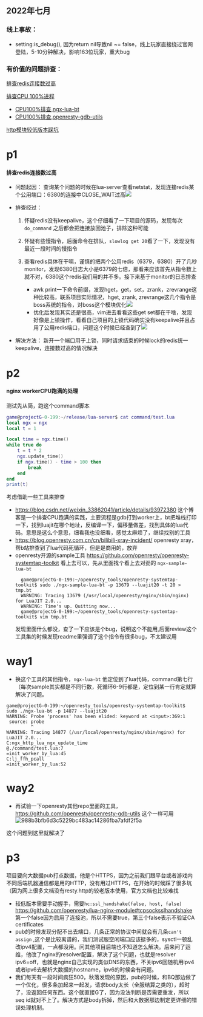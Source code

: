 ## 2022年七月

### 线上事故：

- setting:is_debug(), 因为return nil导致nil ~= false，线上玩家直接绕过官网登陆，5-10分钟解决，影响163位玩家，重大bug

### 有价值的问题排查：
[排查redis连接数过高](#p1)

[排查CPU 100%进程](#p2)
- [CPU100%排查,ngx-lua-bt](#way1)
- [CPU100%排查,openresty-gdb-utils](#way2)

[http模块较低版本踩坑](#p3)

p1
====


#### 排查redis连接数过高
 

- 问题起因： 查询某个问题的时候在lua-server查看netstat，发现连接redis某个公用端口：6380的连接中CLOSE_WAIT过高![](assets/16589158799398.jpg)

- 排查经过：
    1. 怀疑redis没有keepalive，这个仔细看了一下项目的源码，发现每次`do_command` 之后都会把连接放回池子，排除这种可能
    2. 怀疑有些慢指令，后面命令在排队，`slowlog get 20`看了一下，发现没有最近一段时间的慢指令
    3. 查看redis具体在干嘛，谨慎的把两个公用redis（6379，6380）开了几秒monitor，发现6380日志大小是6379的七倍，那看来应该首先从指令数上就不对，6380这个redis我们用的并不多。接下来基于monitor的日志排查
        
        - awk print一下命令前缀，发现hget，get，set，zrank，zrevrange这种比较高，联系项目实际情况，hget, zrank, zrevrange这几个指令是boss系统的指令，对boss这个模块优化![](assets/16589156408945.jpg)
        - 优化后发现其实还是很高，vim进去看看这些get set都在干啥，发现好像是上锁操作，看看自己项目的上锁代码确实没有keepalive并且占用了公用redis端口，问题这个时候已经查到了![](assets/16589157649199.jpg)
        
    
- 解决方法：
    新开一个端口用于上锁，同时请求结束的时候lock的redis统一keepalive，连接数过高的情况解决

p2
====

#### nginx workerCPU跑满的处理


测试先从简，跑这个command脚本
```lua
game@projectG-0-199:~/release/lua-server$ cat command/test.lua
local ngx = ngx
local t = 1

local time = ngx.time()
while true do
    t = t * 2
    ngx.update_time()
    if ngx.time() - time > 100 then
        break
    end
end
print(t)
```

考虑借助一些工具来排查

- https://blog.csdn.net/weixin_33862041/article/details/93972380 这个博客是一个排查CPU跑满的实践，主要流程是gdb打到worker上，bt把堆栈打印一下，找到luajit在哪个地址，反编译一下，偏移量做差，找到具体的lua代码。意思是这么个意思，细看我也没细看，感觉太麻烦了，继续找别的工具
- https://blog.openresty.com.cn/cn/bilibili-xray-incident/ openresty xray，帮b站排查到了lua代码死循环，但是是商用的，放弃
- openresty开源的sample工具 https://github.com/openresty/openresty-systemtap-toolkit 看上去可以，先从里面找个看上去对劲的 `ngx-sample-lua-bt`  
  ```shell
    game@projectG-0-199:~/openresty_tools/openresty-systemtap-toolkit$ sudo ./ngx-sample-lua-bt -p 13679 --luajit20 -t 20 > tmp.bt
    WARNING: Tracing 13679 (/usr/local/openresty/nginx/sbin/nginx)  for LuaJIT 2.0...
    WARNING: Time's up. Quitting now...
    game@projectG-0-199:~/openresty_tools/openresty-systemtap-toolkit$ vim tmp.bt
   ```
   发现里面什么都没，查了一下应该是个bug，说明这个不能用,后面review这个工具集的时候发现readme里强调了这个指令有很多bug，不太建议用

way1
====

- 换这个工具的其他指令，`ngx-lua-bt` 他定位到了lua代码，command第七行（每次sample其实都是不同行数，死循环6-9行都是，定位到某一行肯定就算解决了问题。
```shell
game@projectG-0-199:~/openresty_tools/openresty-systemtap-toolkit$ sudo ./ngx-lua-bt -p 14877 --luajit20
WARNING: Probe 'process' has been elided: keyword at <input>:369:1
 source: probe
         ^
WARNING: Tracing 14877 (/usr/local/openresty/nginx/sbin/nginx) for LuaJIT 2.0...
C:ngx_http_lua_ngx_update_time
@./command/test.lua:7
=init_worker_by_lua:45
C:lj_ffh_pcall
=init_worker_by_lua:52    
```
way2
====

- 再试验一下openresty其他repo里面的工具，https://github.com/openresty/openresty-gdb-utils 这个一样可用
![988b3bfb6d3c5229bc483ac14286fba7afdf2f5a](assets/988b3bfb6d3c5229bc483ac14286fba7afdf2f5a.png)

这个问题到这里就解决了

p3
====

项目要向大数据pub打点数据，他是个HTTPS，因为之前我们跟平台或者游戏内不同后端机器通信都是用的HTTP，没有用过HTTPS，在开始的时候踩了很多坑（因为网上很多文档没有resty.http的较老版本使用，官方文档也比较难找

- 较低版本需要手动握手，需要`hc:ssl_handshake(false, host, false)` 
    https://github.com/openresty/lua-nginx-module#tcpsocksslhandshake
    第一个false因为启用了连接池，所以不需要true，第三个false表示不验证CA certificates
- pub的时候发现分配不出去端口，几条正常的协议中间就会有几条`can't assign` ,这个是比较离谱的，我们测试服空闲端口应该挺多的，sysctl一顿乱改ipv4配置，一点都没用。问其他项目后端也不知道怎么解决。后来问了运维，他改了nginx的resolver配置，解决了这个问题，也就是resolver ipv6=off，也就是nginx自己实现的类似DNS的东西，不关ipv6回随机用ipv4或者ipv6去解析大数据的hostname，ipv6的时候会有问题。
- 我们每天有一段时间疯狂500，秋落发现的原因，pub的时候，和BQ那边做了一个优化，很多条加起来一起发，请求body太长（全服结算之类的），超时了，没返回任何东西。这个就直接G了，因为没法判断是否需要重发，所以seq id就对不上了。解决方式是body拆掉，然后和大数据那边制定更详细的错误处理机制。
